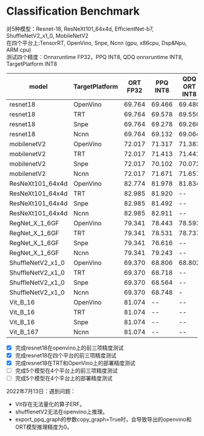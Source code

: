 # Classification Benchmark
对5种模型：Resnet-18, ResNeXt101_64x4d, EfficientNet-b7, ShuffleNetV2_x1_0, MobileNetV2    
在四个平台上:TensorRT, OpenVino, Snpe, Ncnn (gpu, x86cpu, Dsp&Npu, ARM cpu)  
测试四个精度：Onnxruntime FP32，PPQ INT8, QDQ onnxruntime INT8, TargetPlatform INT8 

|model|TargetPlatform|ORT FP32|PPQ INT8|QDQ ORT INT8|RealPlatform INT8|
|----|----|----|----|----|----|
|resnet18|OpenVino|69.764|69.466|69.480|**66.975**|
|resnet18|TRT|69.764|69.578|69.550|69.484|
|resnet18|Snpe|69.764|69.278|69.266|-|
|resnet18|Ncnn|69.764|69.132|69.064|-|
|mobilenetV2|OpenVino|72.017|71.317|71.383|**63.552**|
|mobilenetV2|TRT|72.017|71.413|71.441|71.367|
|mobilenetV2|Snpe|72.017|70.102|70.072|-|
|mobilenetV2|Ncnn|72.017|71.671|71.657|-|
|ResNeXt101_64x4d|OpenVino|82.774|81.978|81.834|**79.297**|
|ResNeXt101_64x4d|TRT|82.985|81.920|--|81.882|
|ResNeXt101_64x4d|Snpe|82.985|81.492|--|-|
|ResNeXt101_64x4d|Ncnn|82.985|82.911|--|-|
|RegNet_X_1_6GF|OpenVino|79.341|78.443|78.593|**72.531**|
|RegNet_X_1_6GF|TRT|79.341|78.531|78.737|78.539|
|RegNet_X_1_6GF|Snpe|79.341|76.616|--|-|
|RegNet_X_1_6GF|Ncnn|79.341|79.243|--|-|
|ShuffleNetV2_x1_0|OpenVino|69.370|68.806|68.802|-|
|ShuffleNetV2_x1_0|TRT|69.370|68.718|--|68.706|
|ShuffleNetV2_x1_0|Snpe|69.370|68.564|--|-|
|ShuffleNetV2_x1_0|Ncnn|69.370|68.748|-|-|
|Vit_B_16|OpenVino|81.074|--|--|-|
|Vit_B_16|TRT|81.074|--|--|-|
|Vit_B_16|Snpe|81.074|--|--|-|
|Vit_B_167|Ncnn|81.074|--|--|-|


- [x] 完成resnet18在openvino上的前三项精度测试 
- [x] 完成resnet18在四个平台的前三项精度测试
- [x] 完成resnet18在TRT和OpenVino上的部署精度测试
- [ ] 完成5个模型在4个平台上的前三项精度测试
- [ ] 完成5个模型在4个平台上的部署精度测试

2022年7月13日：遇到问题：
- Vit存在无法量化的算子ERF。
- shufflenetV2无法在openvino上推理。
- export_ppq_graph的参数copy_graph=True时，会导致导出的openvino和ORT模型推理精度为0。